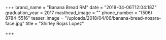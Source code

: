 +++
brand_name = "Banana Bread RM"
date = "2018-04-06T12:04:18Z"
graduation_year = 2017
masthead_image = ""
phone_number = "(506) 8784-5516"
teaser_image = "/uploads/2018/04/06/banana-bread-nosara-face.jpg"
title = "Shirley Rojas Lopez"

+++
